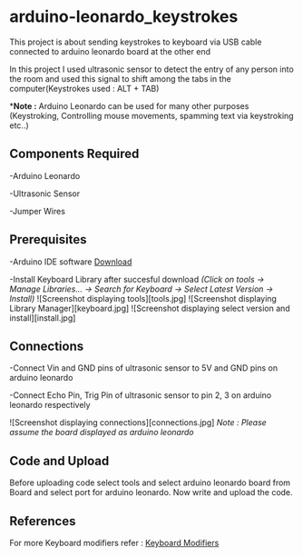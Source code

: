 # arduino-leonardo_keystrokes
This project is about sending keystrokes to keyboard via USB cable connected to arduino leonardo board at the other end

In this project I used ultrasonic sensor to detect the entry of any person into the room and used this signal to shift among the tabs in the computer(Keystrokes used : ALT + TAB)

 ***Note :** Arduino Leonardo can be used for many other purposes (Keystroking, Controlling mouse movements, spamming text via keystroking etc..)

## Components Required 

-Arduino Leonardo

-Ultrasonic Sensor

-Jumper Wires

## Prerequisites

-Arduino IDE software [Download](https://www.arduino.cc/en/software)

-Install Keyboard Library after succesful download *(Click on tools -> Manage Libraries... -> Search for Keyboard -> Select Latest Version -> Install)*
![Screenshot displaying tools][tools.jpg]
![Screenshot displaying Library Manager][keyboard.jpg]
![Screenshot displaying select version and install][install.jpg]


## Connections

-Connect Vin and GND pins of ultrasonic sensor to 5V and GND pins on arduino leonardo

-Connect Echo Pin, Trig Pin of ultrasonic sensor to pin 2, 3 on arduino leonardo respectively

![Screenshot displaying connections][connections.jpg]
*Note : Please assume the board displayed as arduino leonardo*

## Code and Upload

Before uploading code select tools and select arduino leonardo board from Board and select port for arduino leonardo.
Now write and upload the code.

## References

For more Keyboard modifiers refer : [Keyboard Modifiers](https://www.arduino.cc/en/Reference/KeyboardModifiers)
